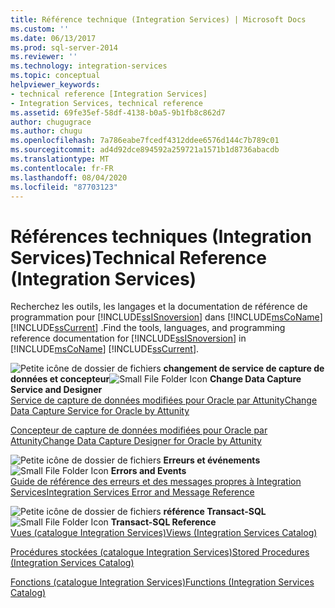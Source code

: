 ```yaml
---
title: Référence technique (Integration Services) | Microsoft Docs
ms.custom: ''
ms.date: 06/13/2017
ms.prod: sql-server-2014
ms.reviewer: ''
ms.technology: integration-services
ms.topic: conceptual
helpviewer_keywords:
- technical reference [Integration Services]
- Integration Services, technical reference
ms.assetid: 69fe35ef-58df-4138-b0a5-9b1fb8c862d7
author: chugugrace
ms.author: chugu
ms.openlocfilehash: 7a786eabe7fcedf4312ddee6576d144c7b789c01
ms.sourcegitcommit: ad4d92dce894592a259721a1571b1d8736abacdb
ms.translationtype: MT
ms.contentlocale: fr-FR
ms.lasthandoff: 08/04/2020
ms.locfileid: "87703123"
---
```

# <a name="technical-reference-integration-services"></a><span data-ttu-id="d8859-102">Références techniques (Integration Services)</span><span class="sxs-lookup"><span data-stu-id="d8859-102">Technical Reference (Integration Services)</span></span>
  <span data-ttu-id="d8859-103">Recherchez les outils, les langages et la documentation de référence de programmation pour [!INCLUDE[ssISnoversion](../includes/ssisnoversion-md.md)] dans [!INCLUDE[msCoName](../includes/msconame-md.md)] [!INCLUDE[ssCurrent](../includes/sscurrent-md.md)] .</span><span class="sxs-lookup"><span data-stu-id="d8859-103">Find the tools, languages, and programming reference documentation for [!INCLUDE[ssISnoversion](../includes/ssisnoversion-md.md)] in [!INCLUDE[msCoName](../includes/msconame-md.md)] [!INCLUDE[ssCurrent](../includes/sscurrent-md.md)].</span></span>  
  
 <span data-ttu-id="d8859-104">![Petite icône de dossier de fichiers](media/filefolder-small.gif "Petite icône de dossier de fichiers") **changement de service de capture de données et concepteur**</span><span class="sxs-lookup"><span data-stu-id="d8859-104">![Small File Folder Icon](media/filefolder-small.gif "Small File Folder Icon") **Change Data Capture Service and Designer**</span></span>  
 [<span data-ttu-id="d8859-105">Service de capture de données modifiées pour Oracle par Attunity</span><span class="sxs-lookup"><span data-stu-id="d8859-105">Change Data Capture Service for Oracle by Attunity</span></span>](change-data-capture/change-data-capture-service-for-oracle-by-attunity.md)  
  
 [<span data-ttu-id="d8859-106">Concepteur de capture de données modifiées pour Oracle par Attunity</span><span class="sxs-lookup"><span data-stu-id="d8859-106">Change Data Capture Designer for Oracle by Attunity</span></span>](change-data-capture/change-data-capture-designer-for-oracle-by-attunity.md)  
  
 <span data-ttu-id="d8859-107">![Petite icône de dossier de fichiers](media/filefolder-small.gif "Petite icône de dossier de fichiers") **Erreurs et événements**</span><span class="sxs-lookup"><span data-stu-id="d8859-107">![Small File Folder Icon](media/filefolder-small.gif "Small File Folder Icon") **Errors and Events**</span></span>  
 [<span data-ttu-id="d8859-108">Guide de référence des erreurs et des messages propres à Integration Services</span><span class="sxs-lookup"><span data-stu-id="d8859-108">Integration Services Error and Message Reference</span></span>](../../2014/integration-services/integration-services-error-and-message-reference.md)  
  
 <span data-ttu-id="d8859-109">![Petite icône de dossier de fichiers](media/filefolder-small.gif "Petite icône de dossier de fichiers") **référence Transact-SQL**</span><span class="sxs-lookup"><span data-stu-id="d8859-109">![Small File Folder Icon](media/filefolder-small.gif "Small File Folder Icon") **Transact-SQL Reference**</span></span>  
 [<span data-ttu-id="d8859-110">Vues &#40;catalogue Integration Services&#41;</span><span class="sxs-lookup"><span data-stu-id="d8859-110">Views &#40;Integration Services Catalog&#41;</span></span>](/sql/integration-services/system-views/views-integration-services-catalog)  
  
 [<span data-ttu-id="d8859-111">Procédures stockées &#40;catalogue Integration Services&#41;</span><span class="sxs-lookup"><span data-stu-id="d8859-111">Stored Procedures &#40;Integration Services Catalog&#41;</span></span>](/sql/integration-services/system-stored-procedures/stored-procedures-integration-services-catalog)  
  
 [<span data-ttu-id="d8859-112">Fonctions &#40;catalogue Integration Services&#41;</span><span class="sxs-lookup"><span data-stu-id="d8859-112">Functions &#40;Integration Services Catalog&#41;</span></span>](performance/performance-counters.md)  
  
  
